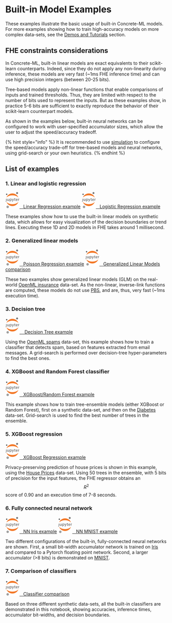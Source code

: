 # Built-in Model Examples

These examples illustrate the basic usage of built-in Concrete-ML models. For more examples showing how to train high-accuracy models on more complex data-sets, see the [Demos and Tutorials](../getting-started/showcase.md) section.

## FHE constraints considerations

In Concrete-ML, built-in linear models are exact equivalents to their scikit-learn counterparts. Indeed, since they do not apply any non-linearity during inference, these models are very fast (~1ms FHE inference time) and can use high precision integers (between 20-25 bits).

Tree-based models apply non-linear functions that enable comparisons of inputs and trained thresholds. Thus, they are limited with respect to the number of bits used to represent the inputs. But as these examples show, in practice 5-6 bits are sufficient to exactly reproduce the behavior of their scikit-learn counterpart models.

As shown in the examples below, built-in neural networks can be configured to work with user-specified accumulator sizes, which allow the user to adjust the speed/accuracy tradeoff.

{% hint style="info" %}
It is recommended to use [simulation](../advanced-topics/compilation.md#simulation-with-the-virtual-library) to configure the speed/accuracy trade-off for tree-based models and neural networks, using grid-search or your own heuristics.
{% endhint %}

## List of examples

### 1. Linear and logistic regression

[<img src="../.gitbook/assets/jupyter_logo.png">   Linear Regression example](https://github.com/zama-ai/concrete-ml-internal/tree/main/docs/advanced_examples/LinearRegression.ipynb)
[<img src="../.gitbook/assets/jupyter_logo.png">   Logistic Regression example](https://github.com/zama-ai/concrete-ml-internal/tree/main/docs/advanced_examples/LogisticRegression.ipynb)

These examples show how to use the built-in linear models on synthetic data, which allows for easy visualization of the decision boundaries or trend lines. Executing these 1D and 2D models in FHE takes around 1 millisecond.

### 2. Generalized linear models

[<img src="../.gitbook/assets/jupyter_logo.png">   Poisson Regression example](https://github.com/zama-ai/concrete-ml-internal/tree/main/docs/advanced_examples/PoissonRegression.ipynb)
[<img src="../.gitbook/assets/jupyter_logo.png">   Generalized Linear Models comparison](https://github.com/zama-ai/concrete-ml-internal/tree/main/docs/advanced_examples/GLMComparison.ipynb)

These two examples show generalized linear models (GLM) on the real-world [OpenML insurance](https://www.openml.org/d/41214) data-set. As the non-linear, inverse-link functions are computed, these models do not use [PBS](../getting-started/concepts.md#cryptography-concepts), and are, thus, very fast (~1ms execution time).

### 3. Decision tree

[<img src="../.gitbook/assets/jupyter_logo.png">    Decision Tree example](https://github.com/zama-ai/concrete-ml-internal/tree/main/docs/advanced_examples/DecisionTreeClassifier.ipynb)

Using the [OpenML spams](https://www.openml.org/d/44) data-set, this example shows how to train a classifier that detects spam, based on features extracted from email messages. A grid-search is performed over decision-tree hyper-parameters to find the best ones.

### 4. XGBoost and Random Forest classifier

[<img src="../.gitbook/assets/jupyter_logo.png">   XGBoost/Random Forest example](https://github.com/zama-ai/concrete-ml-internal/tree/main/docs/advanced_examples/XGBClassifier.ipynb)

This example shows how to train tree-ensemble models (either XGBoost or Random Forest), first on a synthetic data-set, and then on the [Diabetes](https://www.openml.org/d/37) data-set. Grid-search is used to find the best number of trees in the ensemble.

### 5. XGBoost regression

[<img src="../.gitbook/assets/jupyter_logo.png">   XGBoost Regression example](https://github.com/zama-ai/concrete-ml-internal/tree/main/docs/advanced_examples/XGBRegressor.ipynb)

Privacy-preserving prediction of house prices is shown in this example, using the [House Prices](https://www.openml.org/d/43926) data-set. Using 50 trees in the ensemble, with 5 bits of precision for the input features, the FHE regressor obtains an $$R^2$$ score of 0.90 and an execution time of 7-8 seconds.

### 6. Fully connected neural network

[<img src="../.gitbook/assets/jupyter_logo.png">   NN Iris example](https://github.com/zama-ai/concrete-ml-internal/tree/main/docs/advanced_examples/FullyConnectedNeuralNetwork.ipynb)
[<img src="../.gitbook/assets/jupyter_logo.png">   NN MNIST example](https://github.com/zama-ai/concrete-ml-internal/tree/main/docs/advanced_examples/FullyConnectedNeuralNetworkOnMNIST.ipynb)

Two different configurations of the built-in, fully-connected neural networks are shown. First, a small bit-width accumulator network is trained on [Iris](https://www.openml.org/d/61) and compared to a Pytorch floating point network. Second, a larger accumulator (>8 bits) is demonstrated on [MNIST](http://yann.lecun.com/exdb/mnist/).

### 7. Comparison of classifiers

[<img src="../.gitbook/assets/jupyter_logo.png">   Classifier comparison](https://github.com/zama-ai/concrete-ml-internal/tree/main/docs/advanced_examples/ClassifierComparison.ipynb)

Based on three different synthetic data-sets, all the built-in classifiers are demonstrated in this notebook, showing accuracies, inference times, accumulator bit-widths, and decision boundaries.
